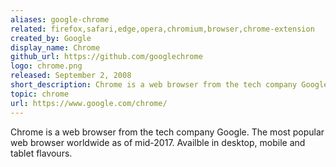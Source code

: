 ```yaml
---
aliases: google-chrome
related: firefox,safari,edge,opera,chromium,browser,chrome-extension
created_by: Google
display_name: Chrome
github_url: https://github.com/googlechrome
logo: chrome.png
released: September 2, 2008
short_description: Chrome is a web browser from the tech company Google.
topic: chrome
url: https://www.google.com/chrome/
---
```

Chrome is a web browser from the tech company Google. The most popular web browser worldwide as of mid-2017. Availble in desktop, mobile and tablet flavours.

